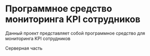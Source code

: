 # **Программное средство мониторинга KPI сотрудников**

Данный проект представляет собой программное средство для мониторинга KPI сотрудников

Серверная часть
